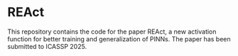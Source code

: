 # REAct
This repository contains the code for the paper REAct, a new activation function for better training and generalization of PINNs. The paper has been submitted to ICASSP 2025.
